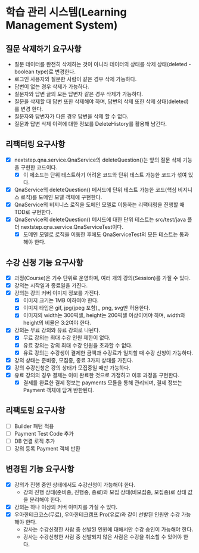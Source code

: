 # 학습 관리 시스템(Learning Management System)

## 질문 삭제하기 요구사항
- 질문 데이터를 완전히 삭제하는 것이 아니라 데이터의 상태를 삭제 상태(deleted - boolean type)로 변경한다.
-  로그인 사용자와 질문한 사람이 같은 경우 삭제 가능하다.
-  답변이 없는 경우 삭제가 가능하다.
-  질문자와 답변 글의 모든 답변자 같은 경우 삭제가 가능하다.
-  질문을 삭제할 때 답변 또한 삭제해야 하며, 답변의 삭제 또한 삭제 상태(deleted)를 변경
한다.
- 질문자와 답변자가 다른 경우 답변을 삭제 할 수 없다.
- 질문과 답변 삭제 이력에 대한 정보를 DeleteHistory를 활용해 남긴다.

## 리팩터링 요구사항
- [X] nextstep.qna.service.QnaService의 deleteQuestion()는 앞의 질문 삭제 기능을 구현한 코드이다. 
  - [X] 이 메소드는 단위 테스트하기 어려운 코드와 단위 테스트 가능한 코드가 섞여 있다.
- [X] QnaService의 deleteQuestion() 메서드에 단위 테스트 가능한 코드(핵심 비지니스 로직)를 도메인 모델 객체에 구현한다.
- [X] QnaService의 비지니스 로직을 도메인 모델로 이동하는 리팩터링을 진행할 때 TDD로 구현한다.
- [X] QnaService의 deleteQuestion() 메서드에 대한 단위 테스트는 src/test/java 폴더 nextstep.qna.service.QnaServiceTest이다. 
  - [X] 도메인 모델로 로직을 이동한 후에도 QnaServiceTest의 모든 테스트는 통과해야 한다.

## 수강 신청 기능 요구사항
- [X] 과정(Course)은 기수 단위로 운영하며, 여러 개의 강의(Session)를 가질 수 있다.
- [X] 강의는 시작일과 종료일을 가진다.
- [X] 강의는 강의 커버 이미지 정보를 가진다.
  - [X] 이미지 크기는 1MB 이하여야 한다.
  - [X] 이미지 타입은 gif, jpg(jpeg 포함),, png, svg만 허용한다.
  - [X] 이미지의 width는 300픽셀, height는 200픽셀 이상이어야 하며, width와 height의 비율은 3:2여야 한다.
- [X] 강의는 무료 강의와 유료 강의로 나뉜다.
  - [X] 무료 강의는 최대 수강 인원 제한이 없다.
  - [X] 유료 강의는 강의 최대 수강 인원을 초과할 수 없다.
  - [X] 유료 강의는 수강생이 결제한 금액과 수강료가 일치할 때 수강 신청이 가능하다.
- [X] 강의 상태는 준비중, 모집중, 종료 3가지 상태를 가진다.
- [X] 강의 수강신청은 강의 상태가 모집중일 때만 가능하다.
- [X] 유료 강의의 경우 결제는 이미 완료한 것으로 가정하고 이후 과정을 구현한다.
  - [X] 결제를 완료한 결제 정보는 payments 모듈을 통해 관리되며, 결제 정보는 Payment 객체에 담겨 반한된다.

## 리팩토링 요구사항
- [ ] Builder 패턴 적용
- [ ] Payment Test Code 추가
- [ ] DB 연결 로직 추가
- [ ] 강의 등록 Payment 객체 반환

## 변경된 기능 요구사항
- [X] 강의가 진행 중인 상태에서도 수강신청이 가능해야 한다.
  - 강의 진행 상태(준비중, 진행중, 종료)와 모집 상태(비모집중, 모집중)로 상태 값을 분리해야 한다.
- [X] 강의는 하나 이상의 커버 이미지를 가질 수 있다.
- [X] 우아한테크코스(무료), 우아한테크캠프 Pro(유료)와 같이 선발된 인원만 수강 가능해야 한다.
  - 강사는 수강신청한 사람 중 선발된 인원에 대해서만 수강 승인이 가능해야 한다.
  - 강사는 수강신청한 사람 중 선발되지 않은 사람은 수강을 취소할 수 있어야 한다.

